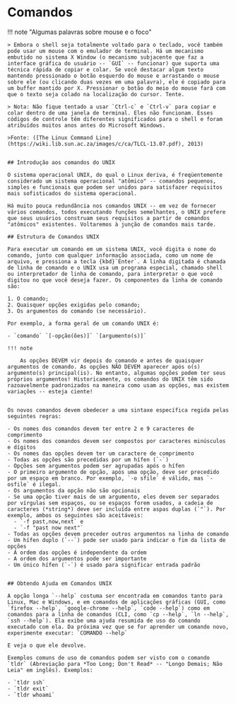 # Comandos

!!! note "Algumas palavras sobre mouse e o foco"

    > Embora o shell seja totalmente voltado para o teclado, você também pode usar um mouse com o emulador de terminal. Há um mecanismo embutido no sistema X Window (o mecanismo subjacente que faz a interface gráfica do usuário -- `GUI` -- funcionar) que suporta uma técnica rápida de copiar e colar. Se você destacar algum texto mantendo pressionado o botão esquerdo do mouse e arrastando o mouse sobre ele (ou clicando duas vezes em uma palavra), ele é copiado para um buffer mantido por X. Pressionar o botão do meio do mouse fará com que o texto seja colado na localização do cursor. Tente.

    > Nota: Não fique tentado a usar `Ctrl-c` e `Ctrl-v` para copiar e colar dentro de uma janela de terminal. Eles não funcionam. Esses códigos de controle têm diferentes significados para o shell e foram atribuídos muitos anos antes do Microsoft Windows.

    >Fonte: ([The Linux Command Line](https://wiki.lib.sun.ac.za/images/c/ca/TLCL-13.07.pdf), 2013)
```

## Introdução aos comandos do UNIX

O sistema operacional UNIX, do qual o Linux deriva, é freqüentemente considerado um sistema operacional "atômico" -- comandos pequenos, simples e funcionais que podem ser unidos para satisfazer requisitos mais sofisticados do sistema operacional.

Há muito pouca redundância nos comandos UNIX -- em vez de fornecer vários comandos, todos executando funções semelhantes, o UNIX prefere que seus usuários construam seus requisitos a partir de comandos "atômicos" existentes. Voltaremos à junção de comandos mais tarde.

## Estrutura de Comandos UNIX

Para executar um comando em um sistema UNIX, você digita o nome do comando, junto com qualquer informação associada, como um nome de arquivo, e pressiona a tecla {kbd}`Enter`. A linha digitada é chamada de linha de comando e o UNIX usa um programa especial, chamado shell ou interpretador de linha de comando, para interpretar o que você digitou no que você deseja fazer. Os componentes da linha de comando são:

1. O comando;
2. Quaisquer opções exigidas pelo comando;
3. Os argumentos do comando (se necessário).
   
Por exemplo, a forma geral de um comando UNIX é:

- `comando` `[-opção(ões)]` `[argumento(s)]`

!!! note

    As opções DEVEM vir depois do comando e antes de quaisquer argumentos de comando. As opções NÃO DEVEM aparecer após o(s) argumento(s) principal(is). No entanto, algumas opções podem ter seus próprios argumentos! Historicamente, os comandos do UNIX têm sido razoavelmente padronizados na maneira como usam as opções, mas existem variações -- esteja ciente!


Os novos comandos devem obedecer a uma sintaxe específica regida pelas seguintes regras:

- Os nomes dos comandos devem ter entre 2 e 9 caracteres de comprimento
- Os nomes dos comandos devem ser compostos por caracteres minúsculos e dígitos
- Os nomes das opções devem ter um caractere de comprimento
- Todas as opções são precedidas por um hífen (`-`)
- Opções sem argumentos podem ser agrupadas após o hífen
- O primeiro argumento de opção, após uma opção, deve ser precedido por um espaço em branco. Por exemplo, `-o sfile` é válido, mas `-osfile` é ilegal.
- Os argumentos da opção não são opcionais
- Se uma opção tiver mais de um argumento, eles devem ser separados por vírgulas sem espaços, ou se espaços forem usados, a cadeia de caracteres (*string*) deve ser incluída entre aspas duplas (`"`). Por exemplo, ambos os seguintes são aceitáveis:
  - `-f past,now,next` e 
  - `-f "past now next"`
- Todas as opções devem preceder outros argumentos na linha de comando
- Um hífen duplo (`--`) pode ser usado para indicar o fim da lista de opções
- A ordem das opções é independente da ordem
- A ordem dos argumentos pode ser importante
- Um único hífen (`-`) é usado para significar entrada padrão
  

## Obtendo Ajuda em Comandos UNIX

A opção longa `--help` costuma ser encontrada em comandos tanto para Linux, Mac e Windows, e em comandos de aplicações gráficas (GUI, como `firefox --help`, `google-chrome --help`, `code --help`) como em comandos para a linha de comandos (CLI, como `cp --help`, `ln --help`, `ssh --help`). Ela exibe uma ajuda resumida de uso do comando executado com ela. Da próxima vez que se for aprender um comando novo, experimente executar: `COMANDO --help`

E veja o que ele devolve.

Exemplos comuns de uso de comandos podem ser visto com o comando `tldr` (Abreviação para *Too Long; Don't Read* -- "Longo Demais; Não Leia" em inglês). Exemplos:

- `tldr ssh`
- `tldr exit`
- `tldr whoami`

